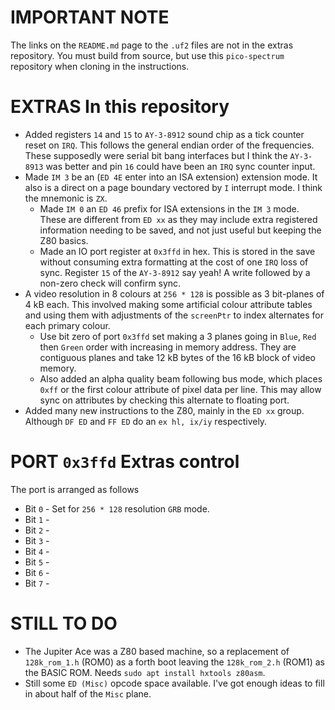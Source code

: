 IMPORTANT NOTE
=

The links on the `README.md` page to the `.uf2` files are not in the extras repository. You must build from source,
but use this `pico-spectrum` repository when cloning in the instructions.

EXTRAS In this repository
=

  * Added registers `14` and `15` to `AY-3-8912` sound chip as a tick counter reset on `IRQ`. This follows the general endian order of the frequencies. These supposedly were serial bit bang interfaces but I think the `AY-3-8913` was better and pin `16` could have been an `IRQ` sync counter input.
  * Made `IM 3` be an (`ED 4E` enter into an ISA extension) extension mode. It also is a direct on a page boundary vectored by `I` interrupt mode. I think the mnemonic is `ZX`.
    * Made `IM 0` an `ED 46` prefix for ISA extensions in the `IM 3` mode. These are different from `ED xx` as they may include extra registered information needing to be saved, and not just useful but keeping the Z80 basics.
    * Made an IO port register at `0x3ffd` in hex. This is stored in the save without consuming extra formatting at the cost of one `IRQ` loss of sync. Register `15` of the `AY-3-8912` say yeah! A write followed by a non-zero check will confirm sync.
  * A video resolution in 8 colours at `256 * 128` is possible as 3 bit-planes of 4 kB each. This involved making some artificial colour attribute tables and using them with adjustments of the `screenPtr` to index alternates for each primary colour.
    * Use bit zero of port `0x3ffd` set making a 3 planes going in `Blue`, `Red` then `Green` order with increasing in memory address. They are contiguous planes and take 12 kB bytes of the 16 kB block of video memory.
    * Also added an alpha quality beam following bus mode, which places `0xff` or the first colour attribute of pixel data per line. This may allow sync on attributes by checking this alternate to floating port.
  * Added many new instructions to the Z80, mainly in the `ED xx` group. Although `DF ED` and `FF ED` do an `ex hl, ix/iy` respectively.

PORT `0x3ffd` Extras control
=

The port is arranged as follows

  * Bit `0` - Set for `256 * 128` resolution `GRB` mode.
  * Bit `1` -
  * Bit `2` -
  * Bit `3` -
  * Bit `4` -
  * Bit `5` -
  * Bit `6` -
  * Bit `7` -  

STILL TO DO
=

  * The Jupiter Ace was a Z80 based machine, so a replacement of `128k_rom_1.h` (ROM0) as a forth boot leaving the `128k_rom_2.h` (ROM1) as the BASIC ROM. Needs `sudo apt install hxtools z80asm`.
  * Still some `ED (Misc)` opcode space available. I've got enough ideas to fill in about half of the `Misc` plane.
